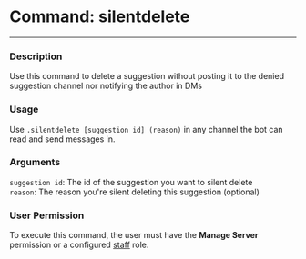 # Command: silentdelete
---
### Description
Use this command to delete a suggestion without posting it to the denied suggestion channel nor notifying the author in DMs

### Usage
Use `.silentdelete [suggestion id] (reason)` in any channel the bot can read and send messages in.

### Arguments
`suggestion id`: The id of the suggestion you want to silent delete\
`reason`: The reason you're silent deleting this suggestion (optional)

### User Permission
To execute this command, the user must have the **Manage Server** permission or a configured [staff](/config/staffroles.md) role.
